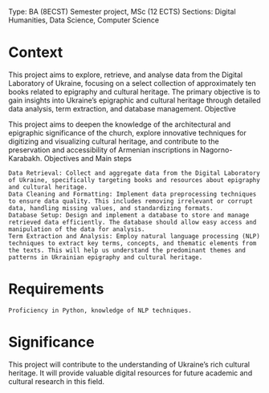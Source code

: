 Type: BA (8ECST) Semester project, MSc (12 ECTS)
Sections: Digital Humanities, Data Science, Computer Science

# Context

This project aims to explore, retrieve, and analyse data from the Digital Laboratory of Ukraine, focusing on a select collection of approximately ten books related to epigraphy and cultural heritage. The primary objective is to gain insights into Ukraine’s epigraphic and cultural heritage through detailed data analysis, term extraction, and database management.
Objective

This project aims to deepen the knowledge of the architectural and epigraphic significance of the church, explore innovative techniques for digitizing and visualizing cultural heritage, and contribute to the preservation and accessibility of Armenian inscriptions in Nagorno-Karabakh.
Objectives and Main steps

    Data Retrieval: Collect and aggregate data from the Digital Laboratory of Ukraine, specifically targeting books and resources about epigraphy and cultural heritage.
    Data Cleaning and Formatting: Implement data preprocessing techniques to ensure data quality. This includes removing irrelevant or corrupt data, handling missing values, and standardizing formats.
    Database Setup: Design and implement a database to store and manage retrieved data efficiently. The database should allow easy access and manipulation of the data for analysis.
    Term Extraction and Analysis: Employ natural language processing (NLP) techniques to extract key terms, concepts, and thematic elements from the texts. This will help us understand the predominant themes and patterns in Ukrainian epigraphy and cultural heritage.

# Requirements

    Proficiency in Python, knowledge of NLP techniques.

# Significance

This project will contribute to the understanding of Ukraine’s rich cultural heritage. It will provide valuable digital resources for future academic and cultural research in this field.

